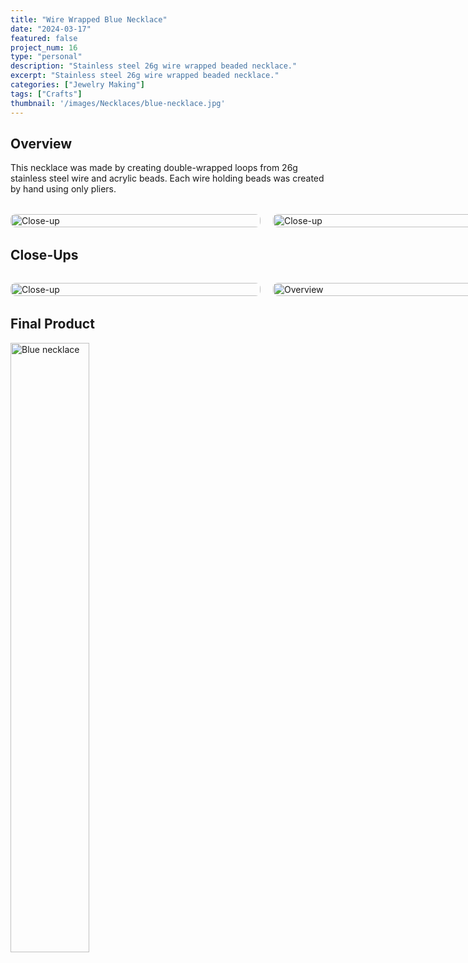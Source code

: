 ```yaml
---
title: "Wire Wrapped Blue Necklace"
date: "2024-03-17"
featured: false
project_num: 16
type: "personal"
description: "Stainless steel 26g wire wrapped beaded necklace."
excerpt: "Stainless steel 26g wire wrapped beaded necklace."
categories: ["Jewelry Making"]
tags: ["Crafts"]
thumbnail: '/images/Necklaces/blue-necklace.jpg'
---
```

## Overview
This necklace was made by creating double-wrapped loops from 26g stainless steel wire and acrylic beads. Each wire holding beads was created by hand using only pliers.

<div class="photo-row" style="grid-template-columns: repeat(3, 1fr);">
  <figure>
    <img src="/images/Necklaces/IMG_0766.JPG" alt="Close-up">
  </figure>
  <figure>
    <img src="/images/Necklaces/blue-necklace-closeup2.jpg" alt="Close-up">
  </figure>
  <figure>
    <img src="/images/Necklaces/blue-necklace-overview.jpg" alt="Overview">
  </figure>
</div>

## Close-Ups
<div class="photo-row">
  <figure>
    <img src="/images/Necklaces/blue-necklace-closeup1.jpg" alt="Close-up">
  </figure>
  <figure>
    <img src="/images/Necklaces/blue-necklace-side.jpg" alt="Overview">
  </figure>
</div>

## Final Product
<div class="my-12 text-center">
  <a href="/images/Necklaces/blue-necklace.jpg" class="inline-block">
    <img src="/images/Necklaces/blue-necklace.jpg" alt="Blue necklace" class="rounded-lg shadow-md cursor-pointer hover:opacity-90 transition-opacity" style="width: 50%; height: auto;" />
  </a>
</div>

<style>
.photo-row {
  display: grid;
  grid-template-columns: repeat(2, 1fr);
  gap: 20px;
  align-items: start;
  margin: 2rem 0;
}

.photo-row figure {
  margin: 0 !important;
  display: flex;
  flex-direction: column;
  align-items: center;
  gap: 4px; /* Adjust this value - try 0px, 2px, 4px, etc. */
}

.photo-row img {
  width: 400px;
  height: 100%;
  object-fit: cover;
  object-position: center;
  border-radius: 8px;
  margin: 0 !important; /* Override any markdown img margins */
  margin-bottom: 0 !important; /* Specifically override bottom margin */
}

/* Target figcaption more specifically */
.photo-row figure figcaption {
  font-style: italic;
  font-size: 0.9rem;
  color: var(--color-text-muted);
  text-align: center;
  margin: 0 !important; /* Override all margins */
  margin-top: 0 !important; /* Specifically override top margin */
  margin-bottom: 0 !important; /* Specifically override bottom margin */
  padding: 0 !important; /* Override any padding */
}

/* Responsive: stack on mobile */
@media (max-width: 768px) {
  .photo-row {
    grid-template-columns: 1fr;
  }
  
  .photo-row img {
    height: 200px;
  }
}
</style>